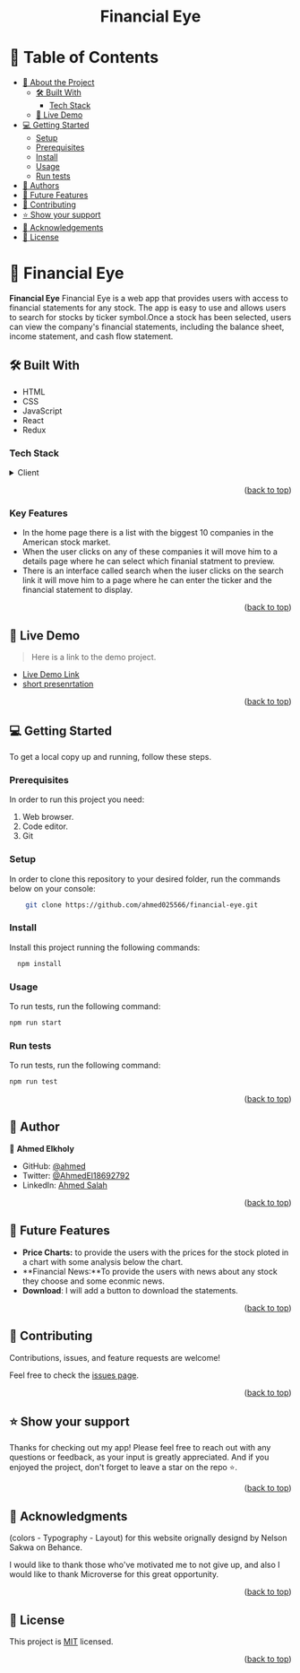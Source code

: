 <a name="readme-top"></a>

<!--
REQUIRED SECTIONS:
- Table of Contents
- About the Project
  - Built With
  - Live Demo
- Getting Started
- Authors
- Future Features
- Contributing
- Show your support
- Acknowledgements
- License
-->

<div align="center">
  <h1><b>Financial Eye</b></h1>
</div>

<!-- TABLE OF CONTENTS -->

# 📗 Table of Contents

- [📖 About the Project](#about-project)
  - [🛠 Built With](#built-with)
    - [Tech Stack](#tech-stack)
  - [🚀 Live Demo](#live-demo)
- [💻 Getting Started](#getting-started)
  - [Setup](#setup)
  - [Prerequisites](#prerequisites)
  - [Install](#install)
  - [Usage](#usage)
  - [Run tests](#run-tests)
- [👥 Authors](#authors)
- [🔭 Future Features](#future-features)
- [🤝 Contributing](#contributing)
- [⭐️ Show your support](#support)
- [🙏 Acknowledgements](#acknowledgements)
- [📝 License](#license)

<!-- PROJECT DESCRIPTION -->

# 📖 Financial Eye <a name="about-project"></a>

**Financial Eye** Financial Eye is a web app that provides users with access to financial statements for any stock. The app is easy to use and allows users to search for stocks by ticker symbol.Once a stock has been selected, users can view the company's financial statements, including the balance sheet, income statement, and cash flow statement.

## 🛠 Built With <a name="built-with"></a>

- HTML
- CSS
- JavaScript
- React
- Redux

### Tech Stack <a name="tech-stack"></a>

<details>
  <summary>Client</summary>
  <ul>
    <li><a href="https://developer.mozilla.org/es/docs/Web/HTML">HTML</a></li>
    <li><a href="https://developer.mozilla.org/es/docs/Web/CSS">CSS</a></li>
    <li><a href="https://developer.mozilla.org/es/docs/Web/JavaScript">JavaScript</a></li>
  </ul>
</details>

<p align="right">(<a href="#readme-top">back to top</a>)</p>

### Key Features <a name="key-features"></a>
- In the home page there is a list with the biggest 10 companies in the American stock market.
- When the user clicks on any of these companies it will move him to a details page where
he can select which finanial statment to preview.
- There is an interface called search when the iuser clicks on the search link it will move 
him to a page where he can enter the ticker and the financial statement to display. 

<p align="right">(<a href="#readme-top">back to top</a>)</p>

## 🚀 Live Demo <a name="live-demo"></a>

> Here is a link to the demo project.

- [Live Demo Link]()
- [short presenrtation]()
<p align="right">(<a href="#readme-top">back to top</a>)</p>

## 💻 Getting Started <a name="getting-started"></a>

To get a local copy up and running, follow these steps.

### Prerequisites

In order to run this project you need:

1. Web browser.
2. Code editor.
3. Git

### Setup

In order to clone this repository to your desired folder, run the commands below on your console:

```sh
    git clone https://github.com/ahmed025566/financial-eye.git
```

### Install

Install this project running the following commands:

```sh
  npm install
```

### Usage

To run tests, run the following command:

```sh
npm run start
```


### Run tests

To run tests, run the following command:

```sh
npm run test
```

<p align="right">(<a href="#readme-top">back to top</a>)</p>

<!-- AUTHORS -->

## 👥 Author <a name="authors"></a>

👤 **Ahmed Elkholy**

- GitHub: [@ahmed](https://github.com/ahmed025566)
- Twitter: [@AhmedEl18692792](https://twitter.com/AhmedEl18692792)
- LinkedIn: [Ahmed Salah](https://www.linkedin.com/in/ahmed-salah025566/)

<p align="right">(<a href="#readme-top">back to top</a>)</p>

## 🔭 Future Features <a name="future-features"></a>

- **Price Charts:** to provide the users with the prices for the stock ploted in a chart with
some analysis below the chart.
- **Financial News:**To provide the users with news about any stock they choose and some econmic news. 
- **Download**: I will add a button to download the statements.
<p align="right">(<a href="#readme-top">back to top</a>)</p>

<!-- CONTRIBUTING -->

## 🤝 Contributing <a name="contributing"></a>

Contributions, issues, and feature requests are welcome!

Feel free to check the [issues page](https://github.com/ahmed025566/financial-eye/issues).

<p align="right">(<a href="#readme-top">back to top</a>)</p>

<!-- SUPPORT -->

## ⭐️ Show your support <a name="support"></a>

Thanks for checking out my app! Please feel free to reach out with any questions or feedback, as your input is greatly appreciated. And if you enjoyed the project, don't forget to leave a star on the repo ⭐️.

<p align="right">(<a href="#readme-top">back to top</a>)</p>

<!-- ACKNOWLEDGEMENTS -->

## 🙏 Acknowledgments <a name="acknowledgements"></a>

(colors - Typography - Layout) for this website orignally designd by Nelson Sakwa on Behance.

I would like to thank those who've motivated me to not give up, and also I would like to thank Microverse for this great opportunity.


<p align="right">(<a href="#readme-top">back to top</a>)</p>

<!-- FAQ (optional) -->

<!-- LICENSE -->

## 📝 License <a name="license"></a>

This project is [MIT](./LICENSE) licensed.

<p align="right">(<a href="#readme-top">back to top</a>)</p>
